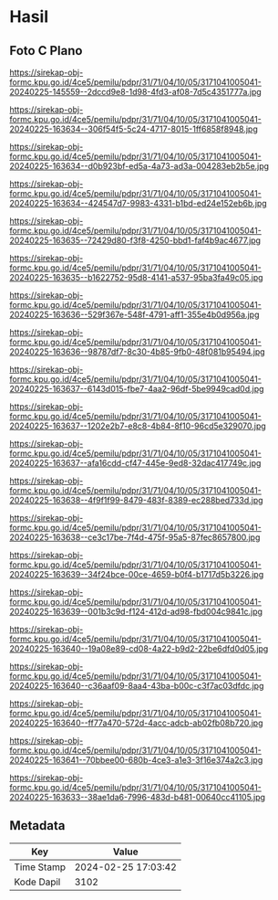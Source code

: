 # Hasil

## Foto C Plano

https://sirekap-obj-formc.kpu.go.id/4ce5/pemilu/pdpr/31/71/04/10/05/3171041005041-20240225-145559--2dccd9e8-1d98-4fd3-af08-7d5c4351777a.jpg

https://sirekap-obj-formc.kpu.go.id/4ce5/pemilu/pdpr/31/71/04/10/05/3171041005041-20240225-163634--306f54f5-5c24-4717-8015-1ff6858f8948.jpg

https://sirekap-obj-formc.kpu.go.id/4ce5/pemilu/pdpr/31/71/04/10/05/3171041005041-20240225-163634--d0b923bf-ed5a-4a73-ad3a-004283eb2b5e.jpg

https://sirekap-obj-formc.kpu.go.id/4ce5/pemilu/pdpr/31/71/04/10/05/3171041005041-20240225-163634--424547d7-9983-4331-b1bd-ed24e152eb6b.jpg

https://sirekap-obj-formc.kpu.go.id/4ce5/pemilu/pdpr/31/71/04/10/05/3171041005041-20240225-163635--72429d80-f3f8-4250-bbd1-faf4b9ac4677.jpg

https://sirekap-obj-formc.kpu.go.id/4ce5/pemilu/pdpr/31/71/04/10/05/3171041005041-20240225-163635--b1622752-95d8-4141-a537-95ba3fa49c05.jpg

https://sirekap-obj-formc.kpu.go.id/4ce5/pemilu/pdpr/31/71/04/10/05/3171041005041-20240225-163636--529f367e-548f-4791-aff1-355e4b0d956a.jpg

https://sirekap-obj-formc.kpu.go.id/4ce5/pemilu/pdpr/31/71/04/10/05/3171041005041-20240225-163636--98787df7-8c30-4b85-9fb0-48f081b95494.jpg

https://sirekap-obj-formc.kpu.go.id/4ce5/pemilu/pdpr/31/71/04/10/05/3171041005041-20240225-163637--6143d015-fbe7-4aa2-96df-5be9949cad0d.jpg

https://sirekap-obj-formc.kpu.go.id/4ce5/pemilu/pdpr/31/71/04/10/05/3171041005041-20240225-163637--1202e2b7-e8c8-4b84-8f10-96cd5e329070.jpg

https://sirekap-obj-formc.kpu.go.id/4ce5/pemilu/pdpr/31/71/04/10/05/3171041005041-20240225-163637--afa16cdd-cf47-445e-9ed8-32dac417749c.jpg

https://sirekap-obj-formc.kpu.go.id/4ce5/pemilu/pdpr/31/71/04/10/05/3171041005041-20240225-163638--4f9f1f99-8479-483f-8389-ec288bed733d.jpg

https://sirekap-obj-formc.kpu.go.id/4ce5/pemilu/pdpr/31/71/04/10/05/3171041005041-20240225-163638--ce3c17be-7f4d-475f-95a5-87fec8657800.jpg

https://sirekap-obj-formc.kpu.go.id/4ce5/pemilu/pdpr/31/71/04/10/05/3171041005041-20240225-163639--34f24bce-00ce-4659-b0f4-b1717d5b3226.jpg

https://sirekap-obj-formc.kpu.go.id/4ce5/pemilu/pdpr/31/71/04/10/05/3171041005041-20240225-163639--001b3c9d-f124-412d-ad98-fbd004c9841c.jpg

https://sirekap-obj-formc.kpu.go.id/4ce5/pemilu/pdpr/31/71/04/10/05/3171041005041-20240225-163640--19a08e89-cd08-4a22-b9d2-22be6dfd0d05.jpg

https://sirekap-obj-formc.kpu.go.id/4ce5/pemilu/pdpr/31/71/04/10/05/3171041005041-20240225-163640--c36aaf09-8aa4-43ba-b00c-c3f7ac03dfdc.jpg

https://sirekap-obj-formc.kpu.go.id/4ce5/pemilu/pdpr/31/71/04/10/05/3171041005041-20240225-163640--ff77a470-572d-4acc-adcb-ab02fb08b720.jpg

https://sirekap-obj-formc.kpu.go.id/4ce5/pemilu/pdpr/31/71/04/10/05/3171041005041-20240225-163641--70bbee00-680b-4ce3-a1e3-3f16e374a2c3.jpg

https://sirekap-obj-formc.kpu.go.id/4ce5/pemilu/pdpr/31/71/04/10/05/3171041005041-20240225-163633--38ae1da6-7996-483d-b481-00640cc41105.jpg


## Metadata

| Key        | Value               |
| ---------- | ------------------- |
| Time Stamp | 2024-02-25 17:03:42 |
| Kode Dapil | 3102                |



